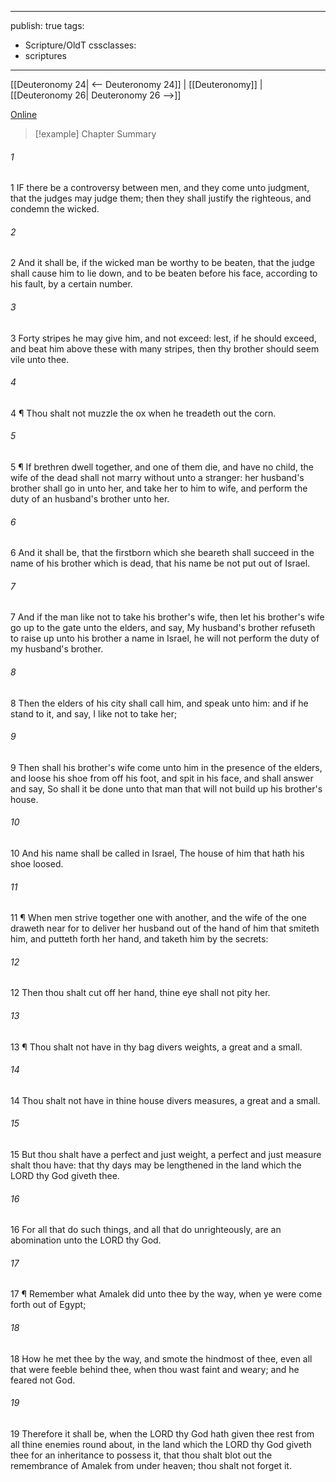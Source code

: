 

---
publish: true
tags:
  - Scripture/OldT
cssclasses:
  - scriptures
---
[[Deuteronomy 24| <-- Deuteronomy 24]] | [[Deuteronomy]] | [[Deuteronomy 26| Deuteronomy 26 -->]]

[Online](https://churchofjesuschrist.org/study/scriptures/ot/deut/25?lang=eng)

>[!example] Chapter Summary
>
###### 1
1 IF there be a controversy between men, and they come unto judgment, that the judges may judge them; then they shall justify the righteous, and condemn the wicked.
###### 2
2 And it shall be, if the wicked man be worthy to be beaten, that the judge shall cause him to lie down, and to be beaten before his face, according to his fault, by a certain number.
###### 3
3 Forty stripes he may give him, and not exceed: lest, if he should exceed, and beat him above these with many stripes, then thy brother should seem vile unto thee.
###### 4
4 ¶ Thou shalt not muzzle the ox when he treadeth out the corn.
###### 5
5 ¶ If brethren dwell together, and one of them die, and have no child, the wife of the dead shall not marry without unto a stranger: her husband's brother shall go in unto her, and take her to him to wife, and perform the duty of an husband's brother unto her.
###### 6
6 And it shall be, that the firstborn which she beareth shall succeed in the name of his brother which is dead, that his name be not put out of Israel.
###### 7
7 And if the man like not to take his brother's wife, then let his brother's wife go up to the gate unto the elders, and say, My husband's brother refuseth to raise up unto his brother a name in Israel, he will not perform the duty of my husband's brother.
###### 8
8 Then the elders of his city shall call him, and speak unto him: and if he stand to it, and say, I like not to take her;
###### 9
9 Then shall his brother's wife come unto him in the presence of the elders, and loose his shoe from off his foot, and spit in his face, and shall answer and say, So shall it be done unto that man that will not build up his brother's house.
###### 10
10 And his name shall be called in Israel, The house of him that hath his shoe loosed.
###### 11
11 ¶ When men strive together one with another, and the wife of the one draweth near for to deliver her husband out of the hand of him that smiteth him, and putteth forth her hand, and taketh him by the secrets:
###### 12
12 Then thou shalt cut off her hand, thine eye shall not pity her.
###### 13
13 ¶ Thou shalt not have in thy bag divers weights, a great and a small.
###### 14
14 Thou shalt not have in thine house divers measures, a great and a small.
###### 15
15 But thou shalt have a perfect and just weight, a perfect and just measure shalt thou have: that thy days may be lengthened in the land which the LORD thy God giveth thee.
###### 16
16 For all that do such things, and all that do unrighteously, are an abomination unto the LORD thy God.
###### 17
17 ¶ Remember what Amalek did unto thee by the way, when ye were come forth out of Egypt;
###### 18
18 How he met thee by the way, and smote the hindmost of thee, even all that were feeble behind thee, when thou wast faint and weary; and he feared not God.
###### 19
19 Therefore it shall be, when the LORD thy God hath given thee rest from all thine enemies round about, in the land which the LORD thy God giveth thee for an inheritance to possess it, that thou shalt blot out the remembrance of Amalek from under heaven; thou shalt not forget it.



